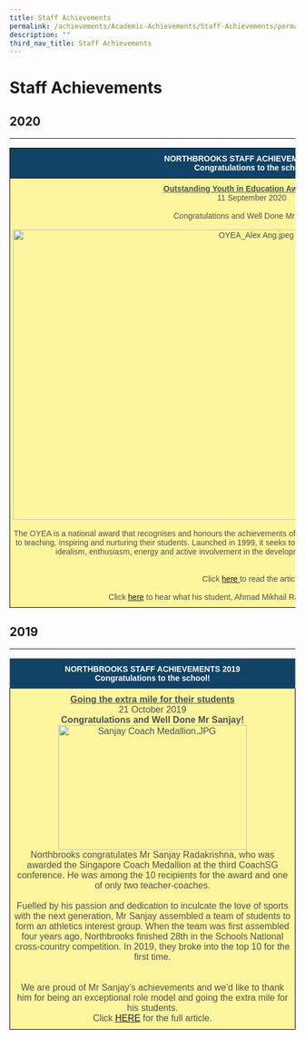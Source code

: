 ```yaml
---
title: Staff Achievements
permalink: /achievements/Academic-Achievements/Staff-Achievements/permalink/
description: ""
third_nav_title: Staff Achievements
---
```


Staff Achievements
==================

## 2020
----
<style type="text/css">
.tg  {border-collapse:collapse;border-spacing:0;}
.tg td{border-color:black;border-style:solid;border-width:1px;font-family:Arial, sans-serif;font-size:14px;
  overflow:hidden;padding:10px 5px;word-break:normal;}
.tg th{border-color:black;border-style:solid;border-width:1px;font-family:Arial, sans-serif;font-size:14px;
  font-weight:normal;overflow:hidden;padding:10px 5px;word-break:normal;}
.tg .tg-nxuf{background-color:#FDF69E;color:#505050;text-align:center;vertical-align:top}
.tg .tg-py7v{background-color:#104366;color:#FFF;font-weight:bold;text-align:center;vertical-align:top}
</style>
<table class="tg">
<thead>
  <tr>
    <th class="tg-py7v"><span style="color:#FFF">NORTHBROOKS STAFF ACHIEVEMENTS 2020</span><br><span style="color:#FFF">Congratulations to the school!</span></th>
  </tr>
</thead>
<tbody>
  <tr>
    <td class="tg-nxuf"><span style="font-weight:bold;text-decoration:underline">Outstanding Youth in Education Award (OYEA)</span><br>11 September 2020<br><br>Congratulations and Well Done Mr Alex Ang! <br><br><img src="https://northbrookssec.moe.edu.sg/qql/slot/u162/Achievements/Staff%20Achievements/OYEA_Alex%20Ang.jpeg" alt="OYEA_Alex Ang.jpeg" width="842" height="512"><br><br>The OYEA is a national award that recognises and honours the achievements of young educators who have a passion and commitment to teaching, inspiring and nurturing their students. Launched in 1999, it seeks to recognise excellent younger teachers for their youthful idealism, enthusiasm, energy and active involvement in the development of youth beyond the formal curriculum.<br><br><br>Click <a href="https://www.schoolbag.edu.sg/story/navigating-students-to-discover-their-best-self" target="_blank" rel="noopener noreferrer">here</a><a href="https://www.schoolbag.edu.sg/story/navigating-students-to-discover-their-best-self" target="_blank" rel="noopener noreferrer"><span style="color:#20248D"> </span></a>to read the article<br><br>Click <a href="https://www.youtube.com/watch?v=1_gG_Mah0RQ" target="_blank" rel="noopener noreferrer">here</a> to hear what his student, Ahmad Mikhail Rauff, has to share about him.<br></td>
  </tr>
</tbody>
</table>

## 2019
 ----
<style type="text/css">
.tg  {border-collapse:collapse;border-spacing:0;}
.tg td{border-color:black;border-style:solid;border-width:1px;font-family:Arial, sans-serif;font-size:14px;
  overflow:hidden;padding:10px 5px;word-break:normal;}
.tg th{border-color:black;border-style:solid;border-width:1px;font-family:Arial, sans-serif;font-size:14px;
  font-weight:normal;overflow:hidden;padding:10px 5px;word-break:normal;}
.tg .tg-tmry{background-color:#104366;border-color:inherit;color:#FFF;font-weight:bold;text-align:center;vertical-align:top}
.tg .tg-e91p{background-color:#FDF69E;color:#505050;font-size:medium;text-align:center;vertical-align:top}
</style>
<table class="tg">
<thead>
  <tr>
    <th class="tg-tmry"><span style="color:#FFF">NORTHBROOKS STAFF ACHIEVEMENTS 2019</span><br><span style="color:#FFF">Congratulations to the school!</span></th>
  </tr>
</thead>
<tbody>
  <tr>
    <td class="tg-e91p"><span style="font-weight:bold;text-decoration:underline">Going the extra mile for their students</span><br>21 October 2019<br><span style="font-weight:bold">Congratulations and Well Done Mr Sanjay! </span><br><img src="https://northbrookssec.moe.edu.sg/qql/slot/u162/Achievements/Staff%20Achievements/Sanjay%20Coach%20Medallion.JPG" alt="Sanjay Coach Medallion.JPG" width="332" height="220"><br>Northbrooks congratulates Mr Sanjay Radakrishna, who  was awarded the Singapore Coach Medallion at the third CoachSG conference. He was among the 10 recipients for the award and one of only two teacher-coaches.<br><br>Fuelled by his passion and dedication to inculcate the love of sports with the next generation, Mr Sanjay assembled a team of students to form an athletics interest group. When the team was first assembled four years ago, Northbrooks finished 28th in the Schools National cross-country competition. In 2019, they broke into the top 10 for the first time.<br><br><br><span style="color:#505050;background-color:#FDF69E">We are proud of Mr Sanjay’s achievements and we’d like to thank him for being an exceptional role model and going the extra mile for his students.</span><br>Click <a href="https://www.straitstimes.com/sport/schools/going-the-extra-mile-for-their-students?utm_source=STSmartphone&utm_medium=share&utm_term=2019-10-15+06%3A03%3A49" target="_blank" rel="noopener noreferrer">HERE</a> for the full article.</td>
  </tr>
</tbody>
</table>